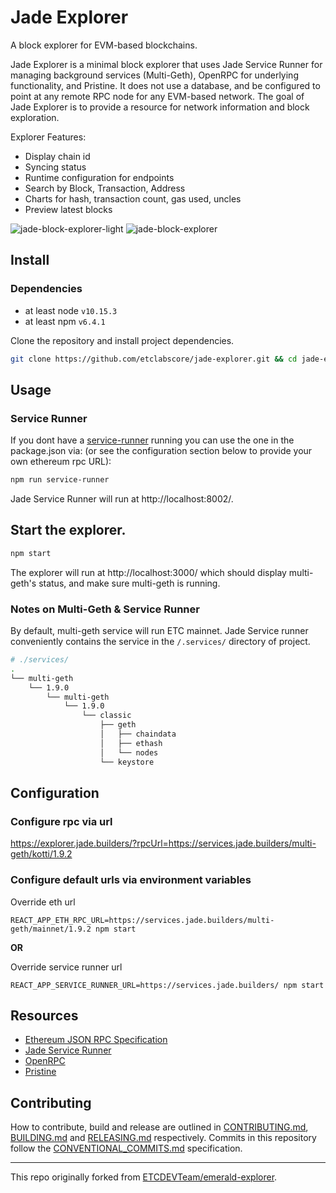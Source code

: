 # Jade Explorer

A block explorer for EVM-based blockchains.

Jade Explorer is a minimal block explorer that uses Jade Service Runner for managing background services (Multi-Geth), OpenRPC for underlying functionality, and Pristine. It does not use a database, and be configured to point at any remote RPC node for any EVM-based network. The goal of Jade Explorer is to provide a resource for network information and block exploration.

Explorer Features:
- Display chain id
- Syncing status
- Runtime configuration for endpoints
- Search by Block, Transaction, Address
- Charts for hash, transaction count, gas used, uncles
- Preview latest blocks


![jade-block-explorer-light](https://user-images.githubusercontent.com/364566/62577862-aa927780-b854-11e9-9aba-a58eb7b44a47.png)
![jade-block-explorer](https://user-images.githubusercontent.com/364566/62577861-aa927780-b854-11e9-8b5d-d8e04aaf2357.png)

## Install

### Dependencies

- at least node `v10.15.3`
- at least npm `v6.4.1`

Clone the repository and install project dependencies.

```bash
git clone https://github.com/etclabscore/jade-explorer.git && cd jade-explorer && npm install
```

## Usage



### Service Runner
If you dont have a [service-runner](https://github.com/etclabscore/jade-service-runner) running you can use the one in the package.json via: (or see the configuration section below to provide your own ethereum rpc URL):

```bash
npm run service-runner
```

Jade Service Runner will run at http://localhost:8002/.

## Start the explorer.

```bash
npm start
```

The explorer will run at http://localhost:3000/ which should display multi-geth's status, and make sure multi-geth is running.

### Notes on Multi-Geth & Service Runner

By default, multi-geth service will run ETC mainnet. Jade Service runner conveniently contains the service in the `/.services/` directory of project.

```bash
# ./services/
.
└── multi-geth
    └── 1.9.0
        └── multi-geth
            └── 1.9.0
                └── classic
                    ├── geth
                    │   ├── chaindata
                    │   ├── ethash
                    │   └── nodes
                    └── keystore
```

## Configuration

### Configure rpc via url

https://explorer.jade.builders/?rpcUrl=https://services.jade.builders/multi-geth/kotti/1.9.2


### Configure default urls via environment variables

Override eth url

```
REACT_APP_ETH_RPC_URL=https://services.jade.builders/multi-geth/mainnet/1.9.2 npm start
```

**OR**

Override service runner url

```
REACT_APP_SERVICE_RUNNER_URL=https://services.jade.builders/ npm start
```

## Resources

- [Ethereum JSON RPC Specification](https://github.com/etclabscore/ethereum-json-rpc-specification)
- [Jade Service Runner](https://github.com/etclabscore/jade-service-runner)
- [OpenRPC](https://open-rpc.org)
- [Pristine](https://github.com/etclabscore/pristine)

## Contributing

How to contribute, build and release are outlined in [CONTRIBUTING.md](CONTRIBUTING.md), [BUILDING.md](BUILDING.md) and [RELEASING.md](RELEASING.md) respectively. Commits in this repository follow the [CONVENTIONAL_COMMITS.md](CONVENTIONAL_COMMITS.md) specification.

---

This repo originally forked from [ETCDEVTeam/emerald-explorer](https://github.com/ETCDEVTeam/emerald-explorer).
